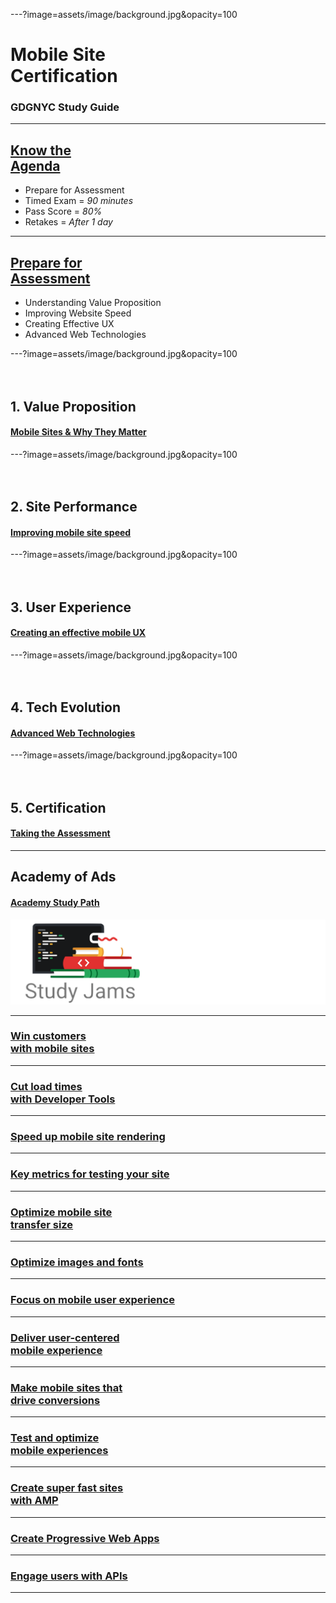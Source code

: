 ---?image=assets/image/background.jpg&opacity=100
# <span class="white"> Mobile Site <br/> Certification </span>

### <span class="white"> GDGNYC Study Guide </span>

---
## <a href="http://bit.ly/gdgnyc-cloud-studyjams-2018"> Know the <br> Agenda </a>

 * Prepare for Assessment
 * Timed Exam = _90 minutes_
 * Pass Score = _80%_ 
 * Retakes = _After 1 day_

---
## <a href="https://support.google.com/partners/answer/7358899?hl=en&ref_topic=7359299">Prepare for <br> Assessment</a>

 * Understanding Value Proposition
 * Improving Website Speed
 * Creating Effective UX
 * Advanced Web Technologies
 

---?image=assets/image/background.jpg&opacity=100
<br/><br/><br/>
## <span class="white"> 1. Value Proposition </span>
 
#### <span class="white"> <a href="https://support.google.com/partners/answer/7327828"> Mobile Sites & Why They Matter</a> </span>


---?image=assets/image/background.jpg&opacity=100
<br/><br/><br/>
## <span class="white"> 2. Site Performance </span>
 
#### <span class="white"> <a href="https://support.google.com/partners/answer/7327828"> Improving mobile site speed</a> </span>


---?image=assets/image/background.jpg&opacity=100
<br/><br/><br/>
## <span class="white"> 3. User Experience </span>

#### <span class="white">  <a href="https://support.google.com/partners/answer/7327828"> Creating an effective mobile UX</a> </span>



---?image=assets/image/background.jpg&opacity=100
<br/><br/><br/>
## <span class="white"> 4. Tech Evolution </span>
 
#### <span class="white">  <a href="https://support.google.com/partners/answer/7327828"> Advanced Web Technologies </a> </span>


---?image=assets/image/background.jpg&opacity=100
<br/><br/><br/>
## <span class="white"> 5. Certification </span>
 
#### <span class="white">  <a href="https://support.google.com/partners/answer/7358899"> Taking the Assessment </a> </span>


---
## <span class="white"> Academy of Ads </span>
 
#### <span class="white"> <a href="https://academy.exceedlms.com/student/path/2967"> Academy Study Path </a> </span>

![GDG Study Jams](assets/image/logo.png)

---
### [Win customers <br/> with mobile sites](https://academy.exceedlms.com/student/path/2967#)

---
### [Cut load times <br/> with Developer Tools](https://academy.exceedlms.com/student/path/2967#)

---
### [Speed up mobile site rendering](https://academy.exceedlms.com/student/path/2967#)

---
### [Key metrics for testing your site](https://academy.exceedlms.com/student/path/2967#)

---
### [Optimize mobile site <br/> transfer size](https://academy.exceedlms.com/student/path/2967#)

---
### [Optimize images and fonts](https://academy.exceedlms.com/student/path/2967#)

---
### [Focus on mobile user experience](https://academy.exceedlms.com/student/path/2967#)

---
### [Deliver user-centered <br/> mobile experience](https://academy.exceedlms.com/student/path/2967#)

---
### [Make mobile sites that <br/> drive conversions](https://academy.exceedlms.com/student/path/2967#)

---
### [Test and optimize <br/> mobile experiences ](https://academy.exceedlms.com/student/path/2967#)

---
### [Create super fast sites <br/> with AMP](https://academy.exceedlms.com/student/path/2967#)

---
### [Create Progressive Web Apps](https://academy.exceedlms.com/student/path/2967#)

---
### [Engage users with APIs](https://academy.exceedlms.com/student/path/2967#)

---

